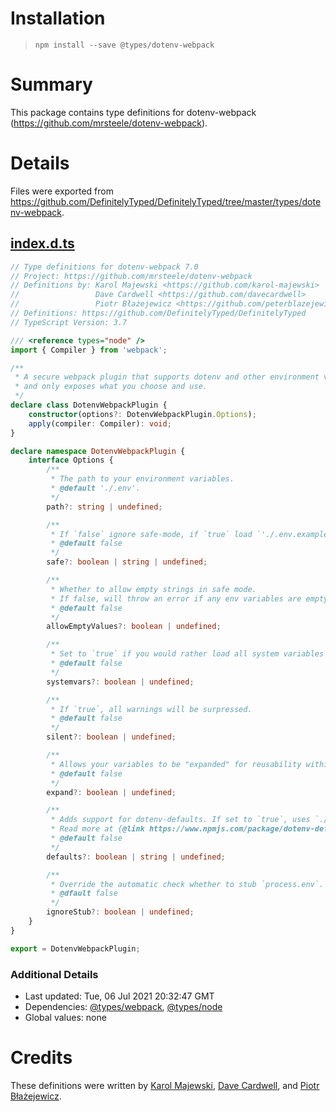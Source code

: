 # Installation
> `npm install --save @types/dotenv-webpack`

# Summary
This package contains type definitions for dotenv-webpack (https://github.com/mrsteele/dotenv-webpack).

# Details
Files were exported from https://github.com/DefinitelyTyped/DefinitelyTyped/tree/master/types/dotenv-webpack.
## [index.d.ts](https://github.com/DefinitelyTyped/DefinitelyTyped/tree/master/types/dotenv-webpack/index.d.ts)
````ts
// Type definitions for dotenv-webpack 7.0
// Project: https://github.com/mrsteele/dotenv-webpack
// Definitions by: Karol Majewski <https://github.com/karol-majewski>
//                 Dave Cardwell <https://github.com/davecardwell>
//                 Piotr Błażejewicz <https://github.com/peterblazejewicz>
// Definitions: https://github.com/DefinitelyTyped/DefinitelyTyped
// TypeScript Version: 3.7

/// <reference types="node" />
import { Compiler } from 'webpack';

/**
 * A secure webpack plugin that supports dotenv and other environment variables
 * and only exposes what you choose and use.
 */
declare class DotenvWebpackPlugin {
    constructor(options?: DotenvWebpackPlugin.Options);
    apply(compiler: Compiler): void;
}

declare namespace DotenvWebpackPlugin {
    interface Options {
        /**
         * The path to your environment variables.
         * @default './.env'.
         */
        path?: string | undefined;

        /**
         * If `false` ignore safe-mode, if `true` load `'./.env.example'`, if a `string` load that file as the sample.
         * @default false
         */
        safe?: boolean | string | undefined;

        /**
         * Whether to allow empty strings in safe mode.
         * If false, will throw an error if any env variables are empty (but only if safe mode is enabled).
         * @default false
         */
        allowEmptyValues?: boolean | undefined;

        /**
         * Set to `true` if you would rather load all system variables as well (useful for CI purposes).
         * @default false
         */
        systemvars?: boolean | undefined;

        /**
         * If `true`, all warnings will be surpressed.
         * @default false
         */
        silent?: boolean | undefined;

        /**
         * Allows your variables to be "expanded" for reusability within your .env file.
         * @default false
         */
        expand?: boolean | undefined;

        /**
         * Adds support for dotenv-defaults. If set to `true`, uses `./.env.defaults`. If a `string`, uses that location for a defaults file.
         * Read more at {@link https://www.npmjs.com/package/dotenv-defaults}.
         * @default false
         */
        defaults?: boolean | string | undefined;

        /**
         * Override the automatic check whether to stub `process.env`.
         * @dfault false
         */
        ignoreStub?: boolean | undefined;
    }
}

export = DotenvWebpackPlugin;

````

### Additional Details
 * Last updated: Tue, 06 Jul 2021 20:32:47 GMT
 * Dependencies: [@types/webpack](https://npmjs.com/package/@types/webpack), [@types/node](https://npmjs.com/package/@types/node)
 * Global values: none

# Credits
These definitions were written by [Karol Majewski](https://github.com/karol-majewski), [Dave Cardwell](https://github.com/davecardwell), and [Piotr Błażejewicz](https://github.com/peterblazejewicz).
